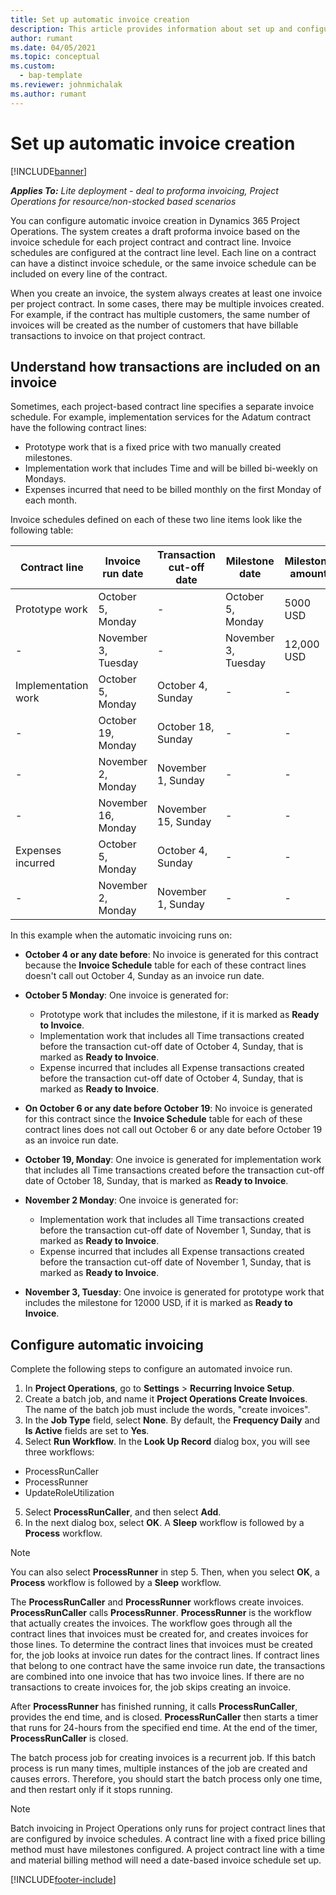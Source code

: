 ```yaml
---
title: Set up automatic invoice creation 
description: This article provides information about set up and configure automatic creation of proforma invoices.
author: rumant
ms.date: 04/05/2021
ms.topic: conceptual
ms.custom: 
  - bap-template
ms.reviewer: johnmichalak
ms.author: rumant
---
```


# Set up automatic invoice creation 

[!INCLUDE[banner](../../includes/banner.md)]

_**Applies To:** Lite deployment - deal to proforma invoicing, Project Operations for resource/non-stocked based scenarios_

You can configure automatic invoice creation in Dynamics 365 Project Operations. The system creates a draft proforma invoice based on the invoice schedule for each project contract and contract line. Invoice schedules are configured at the contract line level. Each line on a contract can have a distinct invoice schedule, or the same invoice schedule can be included on every line of the contract.

When you create an invoice, the system always creates at least one invoice per project contract. In some cases, there may be multiple invoices created. For example, if the contract has multiple customers, the same number of invoices will be created as the number of customers that have billable transactions to invoice on that project contract.

## Understand how transactions are included on an invoice 

Sometimes, each project-based contract line specifies a separate invoice schedule. For example, implementation services for the Adatum contract have the following contract lines:

- Prototype work that is a fixed price with two manually created milestones.
- Implementation work that includes Time and will be billed bi-weekly on Mondays.
- Expenses incurred that need to be billed monthly on the first Monday of each month.

Invoice schedules defined on each of these two line items look like the following table:

| Contract line | Invoice run date | Transaction cut-off date | Milestone date | Milestone amount |
| --- | --- | --- | --- | --- |
| Prototype work | October 5, Monday | - | October 5, Monday | 5000 USD |
| - | November 3, Tuesday | - | November 3, Tuesday | 12,000 USD |
| Implementation work | October 5, Monday | October 4, Sunday | - | - |
| - | October 19, Monday | October 18, Sunday | - | - |
| - | November 2, Monday | November 1, Sunday | - | - |
| - | November 16, Monday | November 15, Sunday | - | - |
| Expenses incurred | October 5, Monday | October 4, Sunday | - | - |
| - | November 2, Monday | November 1, Sunday | - | - |

In this example when the automatic invoicing runs on:

- **October 4 or any date before**: No invoice is generated for this contract because the **Invoice Schedule** table for each of these contract lines doesn't call out October 4, Sunday as an invoice run date.
- **October 5 Monday**: One invoice is generated for:

    - Prototype work that includes the milestone, if it is marked as **Ready to Invoice**.
    - Implementation work that includes all Time transactions created before the transaction cut-off date of October 4, Sunday, that is marked as **Ready to Invoice**.
    - Expense incurred that includes all Expense transactions created before the transaction cut-off date of October 4, Sunday, that is marked as **Ready to Invoice**.
  
- **On October 6 or any date before October 19**: No invoice is generated for this contract since the **Invoice Schedule** table for each of these contract lines does not call out October 6 or any date before October 19 as an invoice run date.
- **October 19, Monday**: One invoice is generated for implementation work that includes all Time transactions created before the transaction cut-off date of October 18, Sunday, that is marked as **Ready to Invoice**.
- **November 2 Monday**: One invoice is generated for:

    - Implementation work that includes all Time transactions created before the transaction cut-off date of November 1, Sunday, that is marked as **Ready to Invoice**.
    - Expense incurred that includes all Expense transactions created before the transaction cut-off date of November 1, Sunday, that is marked as **Ready to Invoice**.

- **November 3, Tuesday**: One invoice is generated for prototype work that includes the milestone for 12000 USD, if it is marked as **Ready to Invoice**.

## Configure automatic invoicing

Complete the following steps to configure an automated invoice run.

1. In **Project Operations**, go to **Settings** > **Recurring Invoice Setup**.
2. Create a batch job, and name it **Project Operations Create Invoices**. The name of the batch job must include the words, "create invoices".
3. In the **Job Type** field, select **None**. By default, the **Frequency Daily** and **Is Active** fields are set to **Yes**.
4. Select **Run Workflow**. In the **Look Up Record** dialog box, you will see three workflows:

- ProcessRunCaller
- ProcessRunner
- UpdateRoleUtilization

5. Select **ProcessRunCaller**, and then select **Add**.
6. In the next dialog box, select **OK**. A **Sleep** workflow is followed by a **Process** workflow. 

> [!NOTE]
> You can also select **ProcessRunner** in step 5. Then, when you select **OK**, a **Process** workflow is followed by a **Sleep** workflow.

The **ProcessRunCaller** and **ProcessRunner** workflows create invoices. **ProcessRunCaller** calls **ProcessRunner**. **ProcessRunner** is the workflow that actually creates the invoices. The workflow goes through all the contract lines that invoices must be created for, and creates invoices for those lines. To determine the contract lines that invoices must be created for, the job looks at invoice run dates for the contract lines. If contract lines that belong to one contract have the same invoice run date, the transactions are combined into one invoice that has two invoice lines. If there are no transactions to create invoices for, the job skips creating an invoice.

After **ProcessRunner** has finished running, it calls **ProcessRunCaller**, provides the end time, and is closed. **ProcessRunCaller** then starts a timer that runs for 24-hours from the specified end time. At the end of the timer, **ProcessRunCaller** is closed.

The batch process job for creating invoices is a recurrent job. If this batch process is run many times, multiple instances of the job are created and causes errors. Therefore, you should start the batch process only one time, and then restart only if it stops running.

> [!NOTE]
> Batch invoicing in Project Operations only runs for project contract lines that are configured by invoice schedules. A contract line with a fixed price billing method must have milestones configured. A project contract line with a time and material billing method will need a date-based invoice schedule set up.


[!INCLUDE[footer-include](../../includes/footer-banner.md)]

